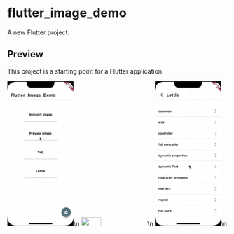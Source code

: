 # flutter_image_demo

A new Flutter project.

## Preview

This project is a starting point for a Flutter application.

<img src="https://github.com/Msshinana/imagesource/blob/master/network_image.gif" width="30%" height="30%">\n
<img src="https://github.com/Msshinana/imagesource/blob/master/photo_view_demo.gif" width="30%" height="30%">\n
<img src="https://github.com/Msshinana/imagesource/blob/master/lottie.gif" width="30%" height="30%">\n
